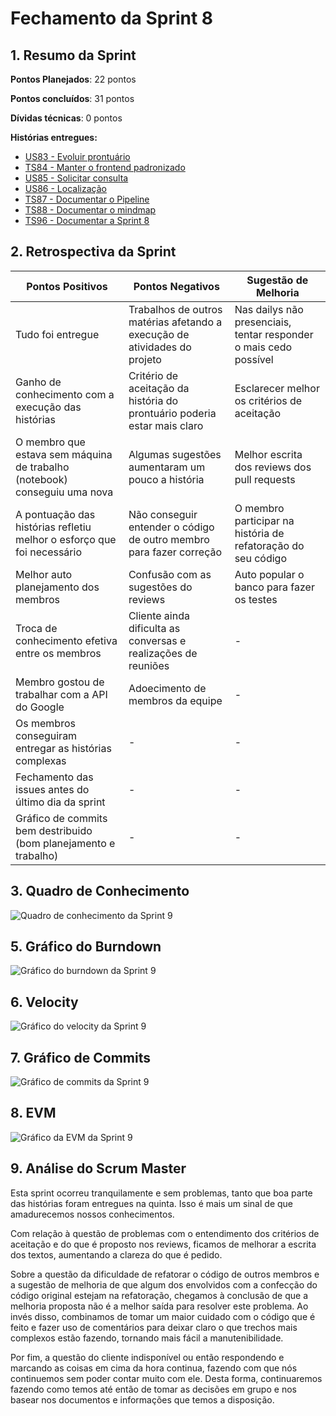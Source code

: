 # Fechamento da Sprint 8

## 1. Resumo da Sprint

__Pontos Planejados__: 22 pontos

__Pontos concluídos__: 31 pontos

__Dívidas técnicas__: 0 pontos

__Histórias entregues:__

- [US83 - Evoluir prontuário](https://github.com/fga-gpp-mds/2018.1-Dr-Down/issues/204)
- [TS84 - Manter o frontend padronizado](https://github.com/fga-gpp-mds/2018.1-Dr-Down/issues/205)
- [US85 - Solicitar consulta](https://github.com/fga-gpp-mds/2018.1-Dr-Down/issues/206)
- [US86 - Localização](https://github.com/fga-gpp-mds/2018.1-Dr-Down/issues/207)
- [TS87 - Documentar o Pipeline](https://github.com/fga-gpp-mds/2018.1-Dr-Down/issues/208)
- [TS88 - Documentar o mindmap](https://github.com/fga-gpp-mds/2018.1-Dr-Down/issues/209)
- [TS96 - Documentar a Sprint 8](https://github.com/fga-gpp-mds/2018.1-Dr-Down/issues/211)

## 2. Retrospectiva da Sprint

| Pontos Positivos | Pontos Negativos | Sugestão de Melhoria |
| ----- | ----- | ---- |
| Tudo foi entregue | Trabalhos de outros matérias afetando a execução de atividades do projeto | Nas dailys não presenciais, tentar responder o mais cedo possível |
| Ganho de conhecimento com a execução das histórias | Critério de aceitação da história do prontuário poderia estar mais claro | Esclarecer melhor os critérios de aceitação |
| O membro que estava sem máquina de trabalho (notebook) conseguiu uma nova | Algumas sugestões aumentaram um pouco a história | Melhor escrita dos reviews dos pull requests |
| A pontuação das histórias refletiu melhor o esforço que foi necessário | Não conseguir entender o código de outro membro para fazer correção | O membro participar na história de refatoração do seu código |
| Melhor auto planejamento dos membros | Confusão com as sugestões do reviews | Auto popular o banco para fazer os testes |
| Troca de conhecimento efetiva entre os membros | Cliente ainda dificulta as conversas e realizações de reuniões | - |
| Membro gostou de trabalhar com a API do Google | Adoecimento de membros da equipe | - |
| Os membros conseguiram entregar as histórias complexas | - | - |
| Fechamento das issues antes do último dia da sprint | - | - |
| Gráfico de commits bem destribuido (bom planejamento e trabalho) | - | - |

## 3. Quadro de Conhecimento

![Quadro de conhecimento da Sprint 9](https://uploaddeimagens.com.br/images/001/417/702/full/conhecimento_S09.png?1526348780)

## 5. Gráfico do Burndown

![Gráfico do burndown da Sprint 9](https://uploaddeimagens.com.br/images/001/417/688/original/burndown_S09.png?1526348115)

## 6. Velocity

![Gráfico do velocity da Sprint 9](https://uploaddeimagens.com.br/images/001/417/690/full/velocity_S09.png?1526348295)

## 7. Gráfico de Commits

![Gráfico de commits da Sprint 9](https://uploaddeimagens.com.br/images/001/417/691/full/commits_S09.png?1526348363)

## 8. EVM

![Gráfico da EVM da Sprint 9](https://uploaddeimagens.com.br/images/001/417/694/full/evm_S09.png?1526348542)

## 9. Análise do Scrum Master

Esta sprint ocorreu tranquilamente e sem problemas, tanto que boa parte das histórias foram entregues na quinta. Isso é mais um sinal de que amadurecemos nossos conhecimentos.

Com relação à questão de problemas com o entendimento dos critérios de aceitação e do que é proposto nos reviews, ficamos de melhorar a escrita dos textos, aumentando a clareza do que é pedido.

Sobre a questão da dificuldade de refatorar o código de outros membros e a sugestão de melhoria de que algum dos envolvidos com a confecção do código original estejam na refatoração, chegamos à conclusão de que a melhoria proposta não é a melhor saída para resolver este problema. Ao invés disso, combinamos de tomar um maior cuidado com o código que é feito e fazer uso de comentários para deixar claro o que trechos mais complexos estão fazendo, tornando mais fácil a manutenibilidade.

Por fim, a questão do cliente indisponível ou então respondendo e marcando as coisas em cima da hora continua, fazendo com que nós continuemos sem poder contar muito com ele. Desta forma, continuaremos fazendo como temos até então de tomar as decisões em grupo e nos basear nos documentos e informações que temos a disposição.
